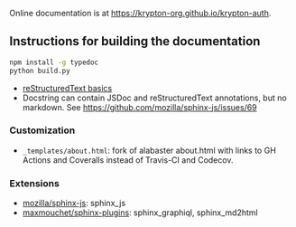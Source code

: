 Online documentation is at https://krypton-org.github.io/krypton-auth.

## Instructions for building the documentation

```bash
npm install -g typedoc
python build.py
```

- [reStructuredText basics](https://www.sphinx-doc.org/en/master/usage/restructuredtext/basics.html)
- Docstring can contain JSDoc and reStructuredText annotations, but no markdown.
  See https://github.com/mozilla/sphinx-js/issues/69

### Customization

- `_templates/about.html`: fork of alabaster about.html with links to GH Actions and Coveralls instead of Travis-CI and Codecov.

### Extensions

- [mozilla/sphinx-js](https://github.com/mozilla/sphinx-js): sphinx_js
- [maxmouchet/sphinx-plugins](https://github.com/maxmouchet/sphinx-plugins): sphinx_graphiql, sphinx_md2html

